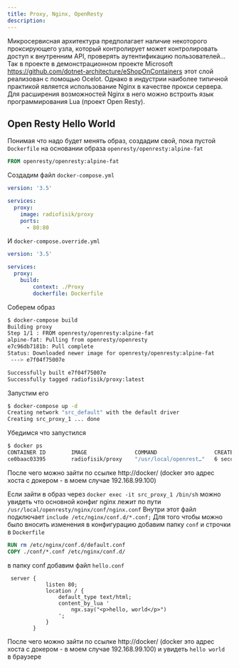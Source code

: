 ```yaml
---
title: Proxy, Nginx, OpenResty
description:
---
```


Микросервисная архитектура предполагает наличие некоторого проксирующего узла, который контролирует может контролировать доступ к внутренним API, проверять аутентификацию пользователей... Так в проекте  в демонстрационном проекте Microsoft  https://github.com/dotnet-architecture/eShopOnContainers этот слой реализован с помощью Ocelot. Однако в индустрии наиболее типичной практикой является использование Nginx в качестве прокси сервера. Для расширения возможностей Nginx в него можно встроить язык программирования Lua (проект Open Resty).

## Open Resty Hello World

Понимая что надо будет менять образ, создадим свой, пока пустой `Dockerfile` на основании образа `openresty/openresty:alpine-fat`

```dockerfile
FROM openresty/openresty:alpine-fat
```

Создадим файл `docker-compose.yml`

```yml
version: '3.5'

services:       
  proxy:
    image: radiofisik/proxy
    ports:
      - 80:80
```

И `docker-compose.override.yml`

```yml
version: '3.5'

services:       
  proxy:
    build:
        context: ./Proxy
        dockerfile: Dockerfile
```

Соберем образ 

```bash
$ docker-compose build
Building proxy
Step 1/1 : FROM openresty/openresty:alpine-fat
alpine-fat: Pulling from openresty/openresty
e7c96db7181b: Pull complete                                                                                             4d3219fa62f3: Pull complete                                                                                             d9569d5c915d: Pull complete                                                                                             8de440772a85: Pull complete                                                                                             37293d22edeb: Pull complete                                                                                             Digest: sha256:463a3b32d76bc18efbe0c7b9a73f942964b59537517c73a3d5b6cc9506f22d47
Status: Downloaded newer image for openresty/openresty:alpine-fat
 ---> e7f04f75007e

Successfully built e7f04f75007e
Successfully tagged radiofisik/proxy:latest
```

Запустим его 

```bash
$ docker-compose up -d
Creating network "src_default" with the default driver
Creating src_proxy_1 ... done    
```

Убедимся что запустился

```bash
$ docker ps
CONTAINER ID        IMAGE               COMMAND                  CREATED             STATUS              PORTS                NAMES
ce0baac03395        radiofisik/proxy    "/usr/local/openrest…"   6 seconds ago       Up 5 seconds        0.0.0.0:80->80/tcp   src_proxy_1

```

После чего можно зайти по ссылке http://docker/ (docker это адрес хоста с докером - в моем случае 192.168.99.100)

Если зайти в образ через `docker exec -it src_proxy_1 /bin/sh` можно увидеть что основной конфиг nginx лежит по пути ` /usr/local/openresty/nginx/conf/nginx.conf ` Внутри этот файл подключает `include /etc/nginx/conf.d/*.conf;` Для того чтобы можно было вносить изменения в конфигурацию добавим папку `conf` и строчки в `Dockerfile`
```dockerfile
RUN rm /etc/nginx/conf.d/default.conf
COPY ./conf/*.conf /etc/nginx/conf.d/ 
```
в папку conf добавим файл `hello.conf`

```nginx
 server {
			listen 80;
			location / {
				default_type text/html;
				content_by_lua '
					ngx.say("<p>hello, world</p>")
				';
			}
		}
```

После чего можно зайти по ссылке http://docker/ (docker это адрес хоста с докером - в моем случае 192.168.99.100) и увидеть `hello world ` в браузере